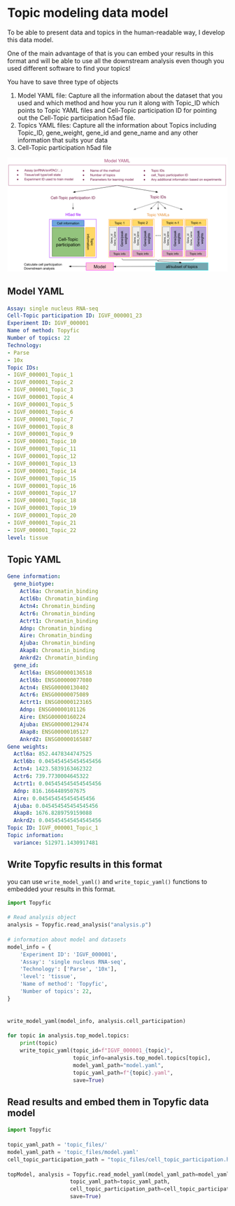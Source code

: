 # Topic modeling data model

To be able to present data and topics in the human-readable way, I develop this data model.

One of the main advantage of that is you can embed your results in this format and will be able to use all the downstream analysis even though you used different software to find your topics!

You have to save three type of objects
1. Model YAML file: Capture all the information about the dataset that you used and which method and how you run it along with Topic_ID which points to Topic YAML files and Cell-Topic participation ID for pointing out the Cell-Topic participation h5ad file.
2. Topics YAML files: Capture all the information about Topics including Topic_ID, gene_weight, gene_id and gene_name and any other information that suits your data
3. Cell-Topic participation h5ad file

![data model](../docs/dataModel.png)


## Model YAML
```yaml
Assay: single nucleus RNA-seq
Cell-Topic participation ID: IGVF_000001_23
Experiment ID: IGVF_000001
Name of method: Topyfic
Number of topics: 22
Technology:
- Parse
- 10x
Topic IDs:
- IGVF_000001_Topic_1
- IGVF_000001_Topic_2
- IGVF_000001_Topic_3
- IGVF_000001_Topic_4
- IGVF_000001_Topic_5
- IGVF_000001_Topic_6
- IGVF_000001_Topic_7
- IGVF_000001_Topic_8
- IGVF_000001_Topic_9
- IGVF_000001_Topic_10
- IGVF_000001_Topic_11
- IGVF_000001_Topic_12
- IGVF_000001_Topic_13
- IGVF_000001_Topic_14
- IGVF_000001_Topic_15
- IGVF_000001_Topic_16
- IGVF_000001_Topic_17
- IGVF_000001_Topic_18
- IGVF_000001_Topic_19
- IGVF_000001_Topic_20
- IGVF_000001_Topic_21
- IGVF_000001_Topic_22
level: tissue
```

## Topic YAML

```yaml
Gene information:
  gene_biotype:
    Actl6a: Chromatin_binding
    Actl6b: Chromatin_binding
    Actn4: Chromatin_binding
    Actr6: Chromatin_binding
    Actrt1: Chromatin_binding
    Adnp: Chromatin_binding
    Aire: Chromatin_binding
    Ajuba: Chromatin_binding
    Akap8: Chromatin_binding
    Ankrd2: Chromatin_binding
  gene_id:
    Actl6a: ENSG00000136518
    Actl6b: ENSG00000077080
    Actn4: ENSG00000130402
    Actr6: ENSG00000075089
    Actrt1: ENSG00000123165
    Adnp: ENSG00000101126
    Aire: ENSG00000160224
    Ajuba: ENSG00000129474
    Akap8: ENSG00000105127
    Ankrd2: ENSG00000165887
Gene weights:
  Actl6a: 852.4478344747525
  Actl6b: 0.045454545454545456
  Actn4: 1423.5839163462322
  Actr6: 739.7730004645322
  Actrt1: 0.045454545454545456
  Adnp: 816.1664489507675
  Aire: 0.045454545454545456
  Ajuba: 0.045454545454545456
  Akap8: 1676.8289759159088
  Ankrd2: 0.045454545454545456
Topic ID: IGVF_000001_Topic_1
Topic information:
  variance: 512971.1430917481
```

## Write Topyfic results in this format

you can use `write_model_yaml()` and `write_topic_yaml()` functions to embedded your results in this format.

```python 
import Topyfic

# Read analysis object
analysis = Topyfic.read_analysis("analysis.p")

# information about model and datasets
model_info = {
    'Experiment ID': 'IGVF_000001',
    'Assay': 'single nucleus RNA-seq',
    'Technology': ['Parse', '10x'],
    'level': 'tissue',
    'Name of method': 'Topyfic',
    'Number of topics': 22,
}


write_model_yaml(model_info, analysis.cell_participation)

for topic in analysis.top_model.topics:
    print(topic)
    write_topic_yaml(topic_id=f"IGVF_000001_{topic}",
                     topic_info=analysis.top_model.topics[topic], 
                     model_yaml_path="model.yaml", 
                     topic_yaml_path=f"{topic}.yaml", 
                     save=True)
```

## Read results and embed them in Topyfic data model

```python 
import Topyfic

topic_yaml_path = 'topic_files/'
model_yaml_path = 'topic_files/model.yaml'
cell_topic_participation_path = "topic_files/cell_topic_participation.h5ad"

topModel, analysis = Topyfic.read_model_yaml(model_yaml_path=model_yaml_path,
                    topic_yaml_path=topic_yaml_path,
                    cell_topic_participation_path=cell_topic_participation_path,
                    save=True)

```


